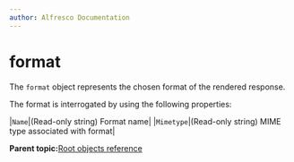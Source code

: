 ```yaml
---
author: Alfresco Documentation
---
```


# format

The `format` object represents the chosen format of the rendered response.

The format is interrogated by using the following properties:

|`Name`|\(Read-only string\) Format name|
|`Mimetype`|\(Read-only string\) MIME type associated with format|

**Parent topic:**[Root objects reference](../references/api-ws-root-ref.md)

